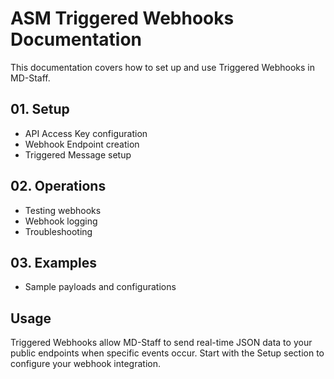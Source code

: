 # ASM Triggered Webhooks Documentation

This documentation covers how to set up and use Triggered Webhooks in MD-Staff.

## 01. Setup
- API Access Key configuration
- Webhook Endpoint creation
- Triggered Message setup

## 02. Operations
- Testing webhooks
- Webhook logging
- Troubleshooting

## 03. Examples
- Sample payloads and configurations

## Usage

Triggered Webhooks allow MD-Staff to send real-time JSON data to your public endpoints when specific events occur. Start with the Setup section to configure your webhook integration.
